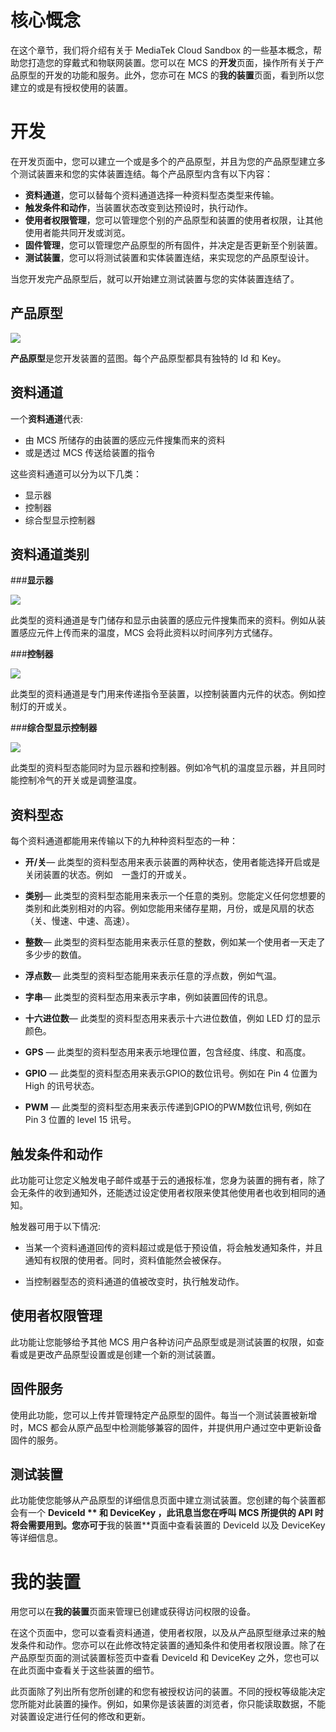 # **核心慨念**

在这个章节，我们将介绍有关于 MediaTek Cloud Sandbox  的一些基本概念，帮助您打造您的穿戴式和物联网装置。您可以在 MCS 的**开发**页面，操作所有关于产品原型的开发的功能和服务。此外，您亦可在 MCS 的**我的装置**页面，看到所以您建立的或是有授权使用的装置。

# **开发**

在开发页面中，您可以建立一个或是多个的产品原型，并且为您的产品原型建立多个测试装置来和您的实体装置连结。每个产品原型内含有以下内容：


- **资料通道**，您可以替每个资料通道选择一种资料型态类型来传输。
- **触发条件和动作**，当装置状态改变到达预设时，执行动作。
- **使用者权限管理**，您可以管理您个别的产品原型和装置的使用者权限，让其他使用者能共同开发或浏览。
- **固件管理**，您可以管理您产品原型的所有固件，并决定是否更新至个别装置。
- **测试装置**，您可以将测试装置和实体装置连结，来实现您的产品原型设计。

当您开发完产品原型后，就可以开始建立测试装置与您的实体装置连结了。

## **产品原型**


![](../images/key_concept/img_key_concepts_01.png)

**产品原型**是您开发装置的蓝图。每个产品原型都具有独特的 Id 和 Key。

## **资料通道**

一个**资料通道**代表:
- 由 MCS 所储存的由装置的感应元件搜集而来的资料
- 或是透过 MCS 传送给装置的指令


这些资料通道可以分为以下几类：
- 显示器
- 控制器
- 综合型显示控制器

## **资料通道类别**

###**显示器**

![](../images/key_concept/img_key_concepts_dc_01.png)

此类型的资料通道是专门储存和显示由装置的感应元件搜集而来的资料。例如从装置感应元件上传而来的温度，MCS 会将此资料以时间序列方式储存。


###**控制器**

![](../images/key_concept/img_key_concepts_dc_02.png)

此类型的资料通道是专门用来传递指令至装置，以控制装置内元件的状态。例如控制灯的开或关。


###**综合型显示控制器**

![](../images/key_concept/img_key_concepts_dc_03.png)

此类型的资料型态能同时为显示器和控制器。例如冷气机的温度显示器，并且同时能控制冷气的开关或是调整温度。


## **资料型态**




每个资料通道都能用来传输以下的九种种资料型态的一种：

- **开/关**— 此类型的资料型态用来表示装置的两种状态，使用者能选择开启或是关闭装置的状态。例如　一盏灯的开或关。

- **类别**— 此类型的资料型态能用来表示一个任意的类别。您能定义任何您想要的类别和此类别相对的内容。例如您能用来储存星期，月份，或是风扇的状态（关、慢速、中速、高速）。

- **整数**— 此类型的资料型态能用来表示任意的整数，例如某一个使用者一天走了多少步的数值。

- **浮点数**— 此类型的资料型态能用来表示任意的浮点数，例如气温。

- **字串**— 此类型的资料型态用来表示字串，例如装置回传的讯息。

- **十六进位数**— 此类型的资料型态用来表示十六进位数值，例如 LED 灯的显示颜色。

- **GPS** — 此类型的资料型态用来表示地理位置，包含经度、纬度、和高度。

- **GPIO** — 此类型的资料型态用来表示GPIO的数位讯号。例如在 Pin 4 位置为 High 的讯号状态。

- **PWM** — 此类型的资料型态用来表示传递到GPIO的PWM数位讯号, 例如在 Pin 3 位置的 level 15 讯号。


## **触发条件和动作**

此功能可让您定义触发电子邮件或基于云的通报标准，您身为装置的拥有者，除了会无条件的收到通知外，还能透过设定使用者权限来使其他使用者也收到相同的通知。

触发器可用于以下情况:

- 当某一个资料通道回传的资料超过或是低于预设值，将会触发通知条件，并且通知有权限的使用者。同时，资料值能然会被保存。

- 当控制器型态的资料通道的值被改变时，执行触发动作。


## **使用者权限管理**

此功能让您能够给予其他 MCS 用户各种访问产品原型或是测试装置的权限，如查看或是更改产品原型设置或是创建一个新的测试装置。


## **固件服务**

使用此功能，您可以上传并管理特定产品原型的固件。每当一个测试装置被新增时，MCS 都会从原产品型中检测能够兼容的固件，并提供用户通过空中更新设备固件的服务。

## **测试装置**

此功能使您能够从产品原型的详细信息页面中建立测试装置。您创建的每个装置都会有一个 **DeviceId ** 和 **DeviceKey** ，此讯息当您在呼叫 MCS 所提供的 API 时将会需要用到。您亦可于**我的裝置**頁面中查看装置的 DeviceId 以及 DeviceKey 等详细信息。


# **我的装置**

用您可以在**我的装置**页面来管理已创建或获得访问权限的设备。

在这个页面中，您可以查看资料通道，使用者权限，以及从产品原型继承过来的触发条件和动作。您亦可以在此修改特定装置的通知条件和使用者权限设置。除了在产品原型页面的测试装置标签页中查看 DeviceId 和 DeviceKey 之外，您也可以在此页面中查看关于这些装置的细节。

此页面除了列出所有您所创建的和您有被授权访问的装置。不同的授权等级能决定您所能对此装置的操作。例如，如果你是该装置的浏览者，你只能读取数据，不能对装置设定进行任何的修改和更新。

